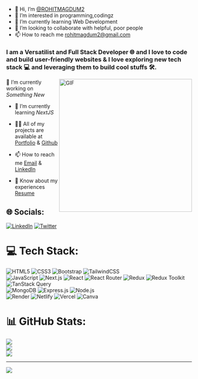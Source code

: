 - 👋 Hi, I’m [@ROHITMAGDUM2](https://github.com/ROHITMAGDUM2)
- 👀 I’m interested in programming,codingz
- 🌱 I’m currently learning Web Development
- 💞️ I’m looking to collaborate with helpful, poor people 
- 📫 How to reach me rohitmagdum2@gmail.com

<h3 align="left">I am a Versatilist and Full Stack Developer 🌐 and I love to code and build user-friendly websites & I love exploring new tech stack 💻 and leveraging them to build cool stuffs 🛠.</h3>

<img align="right" alt="GIF" src="https://user-images.githubusercontent.com/17249211/191750155-38a778e2-c0d2-460e-b256-a4592b4a75d2.gif" width="360px"/>

 🔭 I’m currently working on *Something New*

- 🌱 I’m currently learning *NextJS*

- 👨‍💻 All of my projects are available at [Portfolio](https://github.com/ROHITMAGDUM2) & [Github](https://github.com/ROHITMAGDUM2)

- 📫 How to reach me [Email](mailto:rohitmagdum2@gmail.com) & [LinkedIn](https://www.linkedin.com/in/rohitmagdum2/)

- 📄 Know about my experiences [Resume](http://tiny.cc/resumeRohitMagdum)


## 🌐 Socials:
[![LinkedIn](https://img.shields.io/badge/LinkedIn-%230077B5.svg?logo=linkedin&logoColor=white)](https://www.linkedin.com/in/rohitmagdum2/)
[![Twitter](https://img.shields.io/badge/Twitter-%231DA1F2.svg?logo=Twitter&logoColor=white)](https://x.com/Rohit_Magdum_) 

# 💻 Tech Stack:
![HTML5](https://img.shields.io/badge/html5-%23E34F26.svg?style=for-the-badge&logo=html5&logoColor=white)
![CSS3](https://img.shields.io/badge/css3-%231572B6.svg?style=for-the-badge&logo=css3&logoColor=white)
![Bootstrap](https://img.shields.io/badge/bootstrap-%23563D7C.svg?style=for-the-badge&logo=bootstrap&logoColor=white)
![TailwindCSS](https://img.shields.io/badge/tailwindcss-%2338B2AC.svg?style=for-the-badge&logo=tailwind-css&logoColor=white) <br/>
![JavaScript](https://img.shields.io/badge/javascript-%23323330.svg?style=for-the-badge&logo=javascript&logoColor=%23F7DF1E)
![Next.js](https://img.shields.io/badge/next.js-%23000000.svg?style=for-the-badge&logo=next.js&logoColor=white)
![React](https://img.shields.io/badge/react-%2320232a.svg?style=for-the-badge&logo=react&logoColor=%2361DAFB)
![React Router](https://img.shields.io/badge/React_Router-CA4245?style=for-the-badge&logo=react-router&logoColor=white) 
![Redux](https://img.shields.io/badge/redux-%23593d88.svg?style=for-the-badge&logo=redux&logoColor=white) 
![Redux Toolkit](https://img.shields.io/badge/redux%20toolkit-%23764ABC.svg?style=for-the-badge&logo=redux&logoColor=white)
![TanStack Query](https://img.shields.io/badge/TanStack%20Query-%23FF4154.svg?style=for-the-badge&logo=react-query&logoColor=white) <br/>
![MongoDB](https://camo.githubusercontent.com/2425d0f3feb59b5d9d6bf2804bc204ee46ef6649adffa46888384189c14ff5f8/68747470733a2f2f696d672e736869656c64732e696f2f62616467652f6d6f6e676f64622d2532333465613934622e7376673f7374796c653d666f722d7468652d6261646765266c6f676f3d6d6f6e676f6462266c6f676f436f6c6f723d7768697465)
![Express.js](https://camo.githubusercontent.com/ea3ebab50ec3dbb12bf5c43bc55f719c0ce0a1db699a818c817c5e65cc9cd88e/68747470733a2f2f696d672e736869656c64732e696f2f62616467652f657870726573732e6a732d2532333430346435392e7376673f7374796c653d666f722d7468652d6261646765266c6f676f3d65787072657373266c6f676f436f6c6f723d7768697465)
![Node.js](https://camo.githubusercontent.com/bbc02b620d88c1b496899169bd98e2c77e3f36c4ba2ddc2508859f64cdfa228a/68747470733a2f2f696d672e736869656c64732e696f2f62616467652f6e6f64652e6a732d2532333433383533442e7376673f7374796c653d666f722d7468652d6261646765266c6f676f3d6e6f64652e6a73266c6f676f436f6c6f723d7768697465) <br/>
![Render](https://camo.githubusercontent.com/1464e218ea12d4f64a149cff730ae9e7e9277f758445f0426b83952d8c05ce40/68747470733a2f2f696d672e736869656c64732e696f2f62616467652f52656e6465722d2532333030303030302e7376673f7374796c653d666f722d7468652d6261646765266c6f676f3d72656e646572266c6f676f436f6c6f723d7768697465)
![Netlify](https://img.shields.io/badge/netlify-%23000000.svg?style=for-the-badge&logo=netlify&logoColor=#00C7B7)
![Vercel](https://img.shields.io/badge/vercel-%23000000.svg?style=for-the-badge&logo=vercel&logoColor=white) 
![Canva](https://img.shields.io/badge/Canva-%2300C4CC.svg?style=for-the-badge&logo=Canva&logoColor=white)

# 📊 GitHub Stats:
![](https://github-readme-stats.vercel.app/api?username=ROHITMAGDUM2&theme=tokyonight&hide_border=false&include_all_commits=true&count_private=true)<br/>
![](https://github-readme-streak-stats.herokuapp.com/?user=ROHITMAGDUM2&theme=tokyonight&hide_border=false)<br/>
![](https://github-readme-stats.vercel.app/api/top-langs/?username=ROHITMAGDUM2&theme=tokyonight&hide_border=false&include_all_commits=true&count_private=true&layout=compact)

---
[![](https://visitcount.itsvg.in/api?id=ROHITMAGDUM2&icon=0&color=0)](https://visitcount.itsvg.in)

